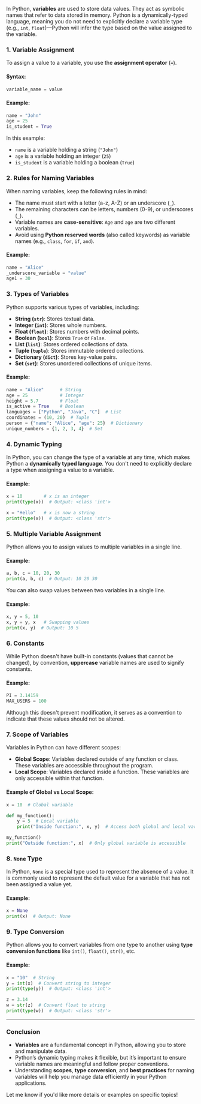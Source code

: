In Python, **variables** are used to store data values. They act as symbolic names that refer to data stored in memory. Python is a dynamically-typed language, meaning you do not need to explicitly declare a variable type (e.g., `int`, `float`)—Python will infer the type based on the value assigned to the variable.

### **1. Variable Assignment**
To assign a value to a variable, you use the **assignment operator** (`=`).

#### Syntax:
```python
variable_name = value
```

#### Example:
```python
name = "John"
age = 25
is_student = True
```

In this example:
- `name` is a variable holding a string (`"John"`)
- `age` is a variable holding an integer (`25`)
- `is_student` is a variable holding a boolean (`True`)

### **2. Rules for Naming Variables**

When naming variables, keep the following rules in mind:
- The name must start with a letter (a-z, A-Z) or an underscore (`_`).
- The remaining characters can be letters, numbers (0-9), or underscores (`_`).
- Variable names are **case-sensitive**: `Age` and `age` are two different variables.
- Avoid using **Python reserved words** (also called keywords) as variable names (e.g., `class`, `for`, `if`, `and`).

#### Example:
```python
name = "Alice"
_underscore_variable = "value"
age1 = 30
```

### **3. Types of Variables**
Python supports various types of variables, including:

- **String (`str`)**: Stores textual data.
- **Integer (`int`)**: Stores whole numbers.
- **Float (`float`)**: Stores numbers with decimal points.
- **Boolean (`bool`)**: Stores `True` or `False`.
- **List (`list`)**: Stores ordered collections of data.
- **Tuple (`tuple`)**: Stores immutable ordered collections.
- **Dictionary (`dict`)**: Stores key-value pairs.
- **Set (`set`)**: Stores unordered collections of unique items.

#### Example:
```python
name = "Alice"      # String
age = 25            # Integer
height = 5.7        # Float
is_active = True    # Boolean
languages = ["Python", "Java", "C"]  # List
coordinates = (10, 20)  # Tuple
person = {"name": "Alice", "age": 25}  # Dictionary
unique_numbers = {1, 2, 3, 4}  # Set
```

### **4. Dynamic Typing**
In Python, you can change the type of a variable at any time, which makes Python a **dynamically typed language**. You don't need to explicitly declare a type when assigning a value to a variable.

#### Example:
```python
x = 10        # x is an integer
print(type(x))  # Output: <class 'int'>

x = "Hello"   # x is now a string
print(type(x))  # Output: <class 'str'>
```

### **5. Multiple Variable Assignment**
Python allows you to assign values to multiple variables in a single line.

#### Example:
```python
a, b, c = 10, 20, 30
print(a, b, c)  # Output: 10 20 30
```

You can also swap values between two variables in a single line.

#### Example:
```python
x, y = 5, 10
x, y = y, x   # Swapping values
print(x, y)  # Output: 10 5
```

### **6. Constants**
While Python doesn't have built-in constants (values that cannot be changed), by convention, **uppercase** variable names are used to signify constants.

#### Example:
```python
PI = 3.14159
MAX_USERS = 100
```

Although this doesn't prevent modification, it serves as a convention to indicate that these values should not be altered.

### **7. Scope of Variables**
Variables in Python can have different scopes:

- **Global Scope**: Variables declared outside of any function or class. These variables are accessible throughout the program.
- **Local Scope**: Variables declared inside a function. These variables are only accessible within that function.

#### Example of Global vs Local Scope:
```python
x = 10  # Global variable

def my_function():
    y = 5  # Local variable
    print("Inside function:", x, y)  # Access both global and local variables

my_function()
print("Outside function:", x)  # Only global variable is accessible
```

### **8. `None` Type**
In Python, `None` is a special type used to represent the absence of a value. It is commonly used to represent the default value for a variable that has not been assigned a value yet.

#### Example:
```python
x = None
print(x)  # Output: None
```

### **9. Type Conversion**
Python allows you to convert variables from one type to another using **type conversion functions** like `int()`, `float()`, `str()`, etc.

#### Example:
```python
x = "10"  # String
y = int(x)  # Convert string to integer
print(type(y))  # Output: <class 'int'>

z = 3.14
w = str(z)  # Convert float to string
print(type(w))  # Output: <class 'str'>
```

---

### **Conclusion**
- **Variables** are a fundamental concept in Python, allowing you to store and manipulate data.
- Python’s dynamic typing makes it flexible, but it’s important to ensure variable names are meaningful and follow proper conventions.
- Understanding **scopes**, **type conversion**, and **best practices** for naming variables will help you manage data efficiently in your Python applications.

Let me know if you'd like more details or examples on specific topics!